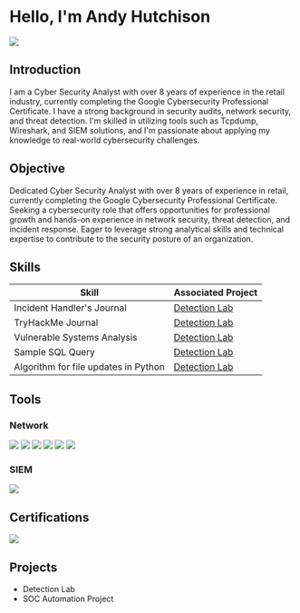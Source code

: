 # Hello, I'm Andy Hutchison
<a href="https://www.linkedin.com/in/hutchisonandy86/"><img src="https://img.shields.io/badge/-LinkedIn-0072b1?&style=for-the-badge&logo=linkedin&logoColor=white" /></a>

## Introduction

I am a Cyber Security Analyst with over 8 years of experience in the retail industry, currently completing the Google Cybersecurity Professional Certificate. I have a strong background in security audits, network security, and threat detection. I'm skilled in utilizing tools such as Tcpdump, Wireshark, and SIEM solutions, and I'm passionate about applying my knowledge to real-world cybersecurity challenges.

## Objective

Dedicated Cyber Security Analyst with over 8 years of experience in retail, currently completing the Google Cybersecurity Professional Certificate. Seeking a cybersecurity role that offers opportunities for professional growth and hands-on experience in network security, threat detection, and incident response. Eager to leverage strong analytical skills and technical expertise to contribute to the security posture of an organization.



## Skills

| Skill                                         | Associated Project         |
|-----------------------------------------------|----------------------------|
| Incident Handler's Journal                    | <a href="https://docs.google.com/document/d/1g_tAj0LWuVoewA9pRIJCRI_D373MKPZ98nBUOOqUzz4/edit?tab=t.0">Detection Lab</a>|
| TryHackMe Journal                             | <a href="https://docs.google.com/document/d/1vCezW2hIlPom0JyBFkf2Jkd0IeH0BIj8InzvI-nvsok/edit?tab=t.0">Detection Lab</a>|
| Vulnerable Systems Analysis                   | <a href="https://docs.google.com/document/d/10hhVnHdzJ5b7VxcVdAhOT3lscFmLdMEVMc53uQ9ljhE/edit?tab=t.0#heading=h.5x0d5h95i329">Detection Lab</a>|
| Sample SQL Query                              | <a href="https://docs.google.com/document/d/16Wy8WBjuaXKlwFxteDbmZatkDZezQfqzxn5n_EzTkPw/edit?resourcekey=0-S3OBlbDzmbGBJ78GyiQc3g&tab=t.0#heading=h.adnh333husy">Detection Lab</a>|
| Algorithm for file updates in Python          | <a href="https://docs.google.com/document/d/11ES_iZRGT7IQosBX4XoB5T1OpHUFIJwgzAlyunE-uC0/edit?tab=t.0">Detection Lab</a>|

## Tools

### Network
<div>
    <img src="https://img.shields.io/badge/-Wireshark-1679A7?&style=for-the-badge&logo=Wireshark&logoColor=white" />
    <img src="https://img.shields.io/badge/-Suricata-EF3B2D?&style=for-the-badge&logo=Suricata&logoColor=white" />
    <img src="https://img.shields.io/badge/-Linux-FCC624?&style=for-the-badge&logo=Linux&logoColor=black" />
    <img src="https://img.shields.io/badge/-SQL-4479A1?&style=for-the-badge&logo=MySQL&logoColor=white" />
    <img src="https://img.shields.io/badge/-Python-3776AB?&style=for-the-badge&logo=Python&logoColor=white" />
    <img src="https://img.shields.io/badge/-Tcpdump-000000?&style=for-the-badge&logo=Tcpdump&logoColor=white" />
</div>

### SIEM
<div>
    <img src="https://img.shields.io/badge/-Splunk-000000?&style=for-the-badge&logo=Splunk&logoColor=white" />
</div>

## Certifications
<div>
<img src="https://img.shields.io/badge/-Google_Cybersecurity_Professional_Certificate-4285F4?&style=for-the-badge&logo=Google&logoColor=white" />
</div>

## Projects
- Detection Lab
- SOC Automation Project
